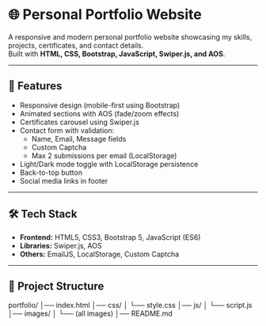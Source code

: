 # 🌐 Personal Portfolio Website

A responsive and modern personal portfolio website showcasing my skills, projects, certificates, and contact details.  
Built with **HTML, CSS, Bootstrap, JavaScript, Swiper.js, and AOS**.

---

## 🚀 Features

- Responsive design (mobile-first using Bootstrap)
- Animated sections with AOS (fade/zoom effects)
- Certificates carousel using Swiper.js
- Contact form with validation:
  - Name, Email, Message fields
  - Custom Captcha
  - Max 2 submissions per email (LocalStorage)
- Light/Dark mode toggle with LocalStorage persistence
- Back-to-top button
- Social media links in footer

---

## 🛠️ Tech Stack

- **Frontend:** HTML5, CSS3, Bootstrap 5, JavaScript (ES6)
- **Libraries:** Swiper.js, AOS
- **Others:** EmailJS, LocalStorage, Custom Captcha

---

## 📂 Project Structure

portfolio/
│── index.html
│── css/
│ └── style.css
│── js/
│ └── script.js
│── images/
│ └── (all images)
│── README.md
